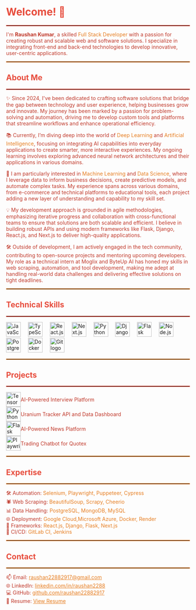 <h1 align="left" style="color: #e74c3c;">Welcome! 👋</h1>
<hr style="border: 1px solid #e74c3c;" />

<p align="left" style="color: #c0392b;">
    I'm <span style="font-weight: bold;">Raushan Kumar</span>, a skilled <span style="color: #e67e22;">Full Stack Developer</span> with a passion for creating robust and scalable web and software solutions. I specialize in integrating front-end and back-end technologies to develop innovative, user-centric applications.
</p>

<hr style="border: 1px solid #e67e22;" />

<h2 align="left" style="color: #e74c3c;">About Me</h2>
<hr style="border: 1px solid #e74c3c;" />

<p align="left" style="color: #c0392b;">
    ✨ Since 2024, I've been dedicated to crafting software solutions that bridge the gap between technology and user experience, helping businesses grow and innovate. My journey has been marked by a passion for problem-solving and automation, driving me to develop custom tools and platforms that streamline workflows and enhance operational efficiency.
    <p align="left" style="color: #c0392b;">
    📚 Currently, I’m diving deep into the world of <span style="color: #e67e22;">Deep Learning</span> and <span style="color: #e67e22;">Artificial Intelligence</span>, focusing on integrating AI capabilities into everyday applications to create smarter, more interactive experiences. My ongoing learning involves exploring advanced neural network architectures and their applications in various domains.
    <p align="left" style="color: #c0392b;">
    🚀 I am particularly interested in <span style="color: #e67e22;">Machine Learning</span> and <span style="color: #e67e22;">Data Science</span>, where I leverage data to inform business decisions, create predictive models, and automate complex tasks. My experience spans across various domains, from e-commerce and technical platforms to educational tools, each project adding a new layer of understanding and capability to my skill set.
    <p align="left" style="color: #c0392b;">
    💡 My development approach is grounded in agile methodologies, emphasizing iterative progress and collaboration with cross-functional teams to ensure that solutions are both scalable and efficient. I believe in building robust APIs and using modern frameworks like Flask, Django, React.js, and Next.js to deliver high-quality applications.
    <p align="left" style="color: #c0392b;">
    🛠️ Outside of development, I am actively engaged in the tech community, contributing to open-source projects and mentoring upcoming developers. My role as a technical intern at Moglix and ByteUp AI has honed my skills in web scraping, automation, and tool development, making me adept at handling real-world data challenges and delivering effective solutions on tight deadlines.
</p>

<hr style="border: 1px solid #e67e22;" />

<h2 align="left" style="color: #e74c3c;">Technical Skills</h2>
<hr style="border: 1px solid #e74c3c;" />

<div align="left">
    <img src="https://cdn.jsdelivr.net/gh/devicons/devicon/icons/javascript/javascript-original.svg" height="40" alt="JavaScript logo" />
    <img width="12" />
    <img src="https://cdn.jsdelivr.net/gh/devicons/devicon/icons/typescript/typescript-original.svg" height="40" alt="TypeScript logo" />
    <img width="12" />
    <img src="https://cdn.jsdelivr.net/gh/devicons/devicon/icons/react/react-original.svg" height="40" alt="React.js logo" />
    <img width="12" />
    <img src="https://cdn.jsdelivr.net/gh/devicons/devicon/icons/nextjs/nextjs-original.svg" height="40" alt="Next.js logo" />
    <img width="12" />
    <img src="https://cdn.jsdelivr.net/gh/devicons/devicon/icons/python/python-original.svg" height="40" alt="Python logo" />
    <img width="12" />
    <img src="https://cdn.jsdelivr.net/gh/devicons/devicon/icons/django/django-original.svg" height="40" alt="Django logo" />
    <img width="12" />
    <img src="https://cdn.jsdelivr.net/gh/devicons/devicon/icons/flask/flask-original.svg" height="40" alt="Flask logo" />
    <img width="12" />
    <img src="https://cdn.jsdelivr.net/gh/devicons/devicon/icons/nodejs/nodejs-original.svg" height="40" alt="Node.js logo" />
    <img width="12" />
    <img src="https://cdn.jsdelivr.net/gh/devicons/devicon/icons/postgresql/postgresql-original.svg" height="40" alt="PostgreSQL logo" />
    <img width="12" />
    <img src="https://cdn.jsdelivr.net/gh/devicons/devicon/icons/docker/docker-original.svg" height="40" alt="Docker logo" />
    <img width="12" />
    <img src="https://cdn.jsdelivr.net/gh/devicons/devicon/icons/git/git-original.svg" height="40" alt="Git logo" />
</div>

<hr style="border: 1px solid #e67e22;" />

<h2 align="left" style="color: #e74c3c;">Projects</h2>
<hr style="border: 1px solid #e74c3c;" />

<div align="left">
    <div style="display: flex; align-items: center;">
        <img src="https://cdn.jsdelivr.net/gh/devicons/devicon/icons/tensorflow/tensorflow-original.svg" height="40" alt="TensorFlow logo" />
        <span style="color: #c0392b;">AI-Powered Interview Platform</span>
    </div>
    <div style="display: flex; align-items: center;">
        <img src="https://cdn.jsdelivr.net/gh/devicons/devicon/icons/python/python-original.svg" height="40" alt="Python logo" />
        <span style="color: #c0392b;">Uranium Tracker API and Data Dashboard</span>
    </div>
    <div style="display: flex; align-items: center;">
        <img src="https://cdn.jsdelivr.net/gh/devicons/devicon/icons/flask/flask-original.svg" height="40" alt="Flask logo" />
        <span style="color: #c0392b;">AI-Powered News Platform</span>
    </div>
    <div style="display: flex; align-items: center;">
        <img src="https://cdn.jsdelivr.net/gh/devicons/devicon/icons/playwright/playwright-original.svg" height="40" alt="Playwright logo" />
        <span style="color: #c0392b;">Trading Chatbot for Quotex</span>
    </div>
</div>

<hr style="border: 1px solid #e67e22;" />

<h2 align="left" style="color: #e74c3c;">Expertise</h2>
<hr style="border: 1px solid #e67e22;" />

<p align="left" style="color: #c0392b;">
    🛠 Automation: <span style="color: #e67e22;">Selenium, Playwright, Puppeteer, Cypress</span><br>
    🕷 Web Scraping: <span style="color: #e67e22;">BeautifulSoup, Scrapy, Cheerio</span><br>
    📊 Data Handling: <span style="color: #e67e22;">PostgreSQL, MongoDB, MySQL</span><br>
    🌐 Deployment: <span style="color: #e67e22;">Google Cloud,Microsoft Azure, Docker, Render</span><br>
    🚀 Frameworks: <span style="color: #e67e22;">React.js, Django, Flask, Next.js</span><br>
    🔄 CI/CD: <span style="color: #e67e22;">GitLab CI, Jenkins</span>
</p>

<hr style="border: 1px solid #e67e22;" />

<h2 align="left" style="color: #e74c3c;">Contact</h2>
<hr style="border: 1px solid #e67e22;" />

<p align="left" style="color: #c0392b;">
    📫 Email: <a href="mailto:raushan22882917@gmail.com" style="color: #e67e22;">raushan22882917@gmail.com</a><br>
    🌐 LinkedIn: <a href="https://www.linkedin.com/in/raushan2288/" style="color: #e67e22;">linkedin.com/in/raushan2288</a><br>
    💻 GitHub: <a href="https://github.com/raushan22882917" style="color: #e67e22;">github.com/raushan22882917</a><br>
    📄 Resume: <a href="https://drive.google.com/file/d/1k_VbuBahOA41-4B04XQTDz_xj4fda-0B/view?usp=sharing" style="color: #e67e22;" target="_blank">View Resume</a>
</p>
